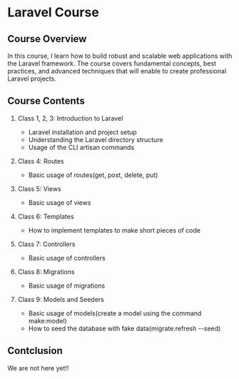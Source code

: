 # Laravel Course

## Course Overview

In this course, I learn how to build robust and scalable web applications with the Laravel framework. The course covers fundamental concepts, best practices, and advanced techniques that will enable to create professional Laravel projects.

## Course Contents

1. Class 1, 2, 3: Introduction to Laravel
   - Laravel installation and project setup
   - Understanding the Laravel directory structure
   - Usage of the CLI artisan commands

2. Class 4: Routes
   - Basic usage of routes(get, post, delete, put)

3. Class 5: Views
   - Basic usage of views

4. Class 6: Templates
   - How to implement templates to make short pieces of code

5. Class 7: Controllers
   - Basic usage of controllers

6. Class 8: Migrations
   - Basic usage of migrations

7. Class 9: Models and Seeders
   - Basic usage of models(create a model using the command make:model)
   - How to seed the database with fake data(migrate:refresh --seed)

## Contclusion

We are not here yet!!
